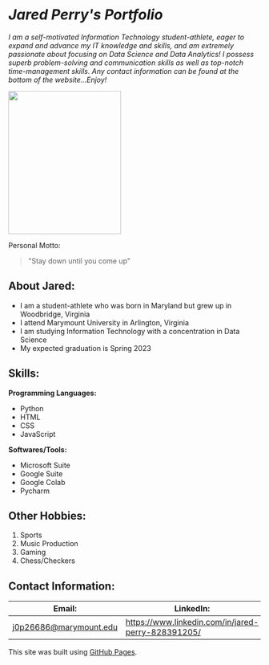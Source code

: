 # _**Jared Perry's Portfolio**_
*I am a self-motivated Information Technology student-athlete, eager to
expand and advance my IT knowledge and skills, and am extremely passionate about focusing on Data Science and Data Analytics! I possess superb problem-solving and communication skills as well as top-notch time-management skills. Any contact information can be found at the bottom of the website...Enjoy!*


<img src="https://user-images.githubusercontent.com/78187692/107465538-84782280-6b30-11eb-9a9a-0c86ea26a372.png" width="225" height="285">

Personal Motto:
> "Stay down until you come up"


## About Jared:
* I am a student-athlete who was born in Maryland but grew up in Woodbridge, Virginia 
* I attend Marymount University in Arlington, Virginia
* I am studying Information Technology with a concentration in Data Science 
* My expected graduation is Spring 2023

## Skills:
**Programming Languages:**
- Python
- HTML
- CSS
- JavaScript

**Softwares/Tools:**
- Microsoft Suite
- Google Suite
- Google Colab
- Pycharm

## Other Hobbies:
1. Sports
1. Music Production
1. Gaming
1. Chess/Checkers



## Contact Information:

Email: | LinkedIn:
------------ | -------------
j0p26686@marymount.edu | https://www.linkedin.com/in/jared-perry-828391205/


This site was built using [GitHub Pages](https://pages.github.com/).









